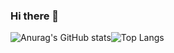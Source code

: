 ### Hi there 👋

![Anurag's GitHub stats](https://github-readme-stats.vercel.app/api?username=parkgunwook1&show_icons=true&theme=tokyonight)![Top Langs](https://github-readme-stats.vercel.app/api/top-langs/?username=parkgunwook1&layout=compact&theme=tokyonight)

#




<!--
**parkgunwook1/parkgunwook1** is a ✨ _special_ ✨ repository because its `README.md` (this file) appears on your GitHub profile.

Here are some ideas to get you started:

- 🔭 I’m currently working on ...
- 🌱 I’m currently learning ...
- 👯 I’m looking to collaborate on ...
- 🤔 I’m looking for help with ...
- 💬 Ask me about ...
- 📫 How to reach me: ...
- 😄 Pronouns: ...
- ⚡ Fun fact: ...
-->
